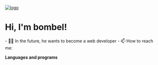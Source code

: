 <a href="https://github.com/bombelll">
    <img src="https://i.imgur.com/4JjWEk2.png" alt="logo">
</a>
<h1>Hi, I'm bombel!</h1>
- 👨‍💻 In the future, he wants to become a web developer
- 📫 How to reach me:

<b>Languages and programs</b>
<!-- <p>
    https://img.shields.io/badge/-HTML5-E34F26?style=for-the-badge&logo=html5&logoColor=white
    https://img.shields.io/badge/-CSS3-2596be?style=for-the-badge&logo=css3&logoColor=white
    https://img.shields.io/badge/JavaScript-323330?style=for-the-badge&logo=javascript&logoColor=F7DF1E
    https://img.shields.io/badge/-C++-00589d?style=for-the-badge&logo=cplusplus&logoColor=white
</p> -->

